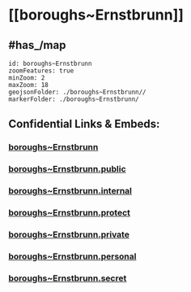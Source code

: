 # [[boroughs~Ernstbrunn]] 


## #has_/map  



```leaflet
id: boroughs~Ernstbrunn
zoomFeatures: true 
minZoom: 2 
maxZoom: 18
geojsonFolder: ./boroughs~Ernstbrunn//
markerFolder: ./boroughs~Ernstbrunn/
```


## Confidential Links & Embeds: 

### [boroughs~Ernstbrunn](/_Standards/Earth/Continent/Europe/Europe~Central/Austria/Austrias_States/Niederösterreich/counties~NÖ/Korneuburg/cities~Korneuburg/Ernstbrunn/boroughs~Ernstbrunn.md) 

### [boroughs~Ernstbrunn.public](/_public/Earth/Continent/Europe/Europe~Central/Austria/Austrias_States/Niederösterreich/counties~NÖ/Korneuburg/cities~Korneuburg/Ernstbrunn/boroughs~Ernstbrunn.public.md) 

### [boroughs~Ernstbrunn.internal](/_internal/Earth/Continent/Europe/Europe~Central/Austria/Austrias_States/Niederösterreich/counties~NÖ/Korneuburg/cities~Korneuburg/Ernstbrunn/boroughs~Ernstbrunn.internal.md) 

### [boroughs~Ernstbrunn.protect](/_protect/Earth/Continent/Europe/Europe~Central/Austria/Austrias_States/Niederösterreich/counties~NÖ/Korneuburg/cities~Korneuburg/Ernstbrunn/boroughs~Ernstbrunn.protect.md) 

### [boroughs~Ernstbrunn.private](/_private/Earth/Continent/Europe/Europe~Central/Austria/Austrias_States/Niederösterreich/counties~NÖ/Korneuburg/cities~Korneuburg/Ernstbrunn/boroughs~Ernstbrunn.private.md) 

### [boroughs~Ernstbrunn.personal](/_personal/Earth/Continent/Europe/Europe~Central/Austria/Austrias_States/Niederösterreich/counties~NÖ/Korneuburg/cities~Korneuburg/Ernstbrunn/boroughs~Ernstbrunn.personal.md) 

### [boroughs~Ernstbrunn.secret](/_secret/Earth/Continent/Europe/Europe~Central/Austria/Austrias_States/Niederösterreich/counties~NÖ/Korneuburg/cities~Korneuburg/Ernstbrunn/boroughs~Ernstbrunn.secret.md)

